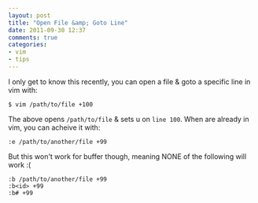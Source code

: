 ```yaml
---
layout: post
title: "Open File &amp; Goto Line"
date: 2011-09-30 12:37
comments: true
categories: 
- vim
- tips
---
```


I only get to know this recently, you can open a file & goto
a specific line in vim with:

```
$ vim /path/to/file +100
```

The above opens `/path/to/file` & sets u on `line 100`. When
are already in vim, you can acheive it with:

```
:e /path/to/another/file +99
```

But this won't work for buffer though, meaning NONE of the
following will work :(

```
:b /path/to/another/file +99
:b<id> +99
:b# +99
```

